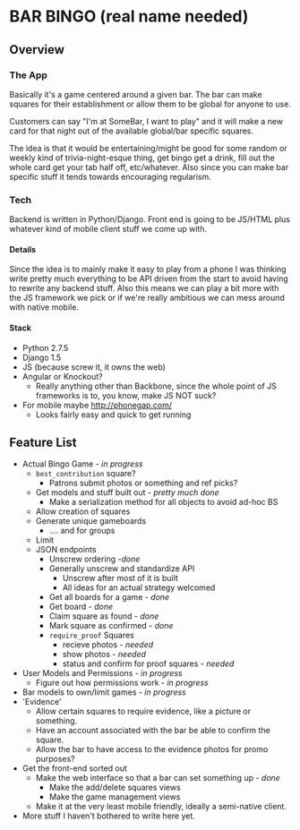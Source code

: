 # BAR BINGO (real name needed)

## Overview

### The App

Basically it's a game centered around a given bar. The bar can make squares for their establishment or allow them to be global for anyone to use. 

Customers can say "I'm at SomeBar, I want to play" and it will make a new card for that night out of the available global/bar specific squares. 

The idea is that it would be entertaining/might be good for some random or weekly kind of trivia-night-esque thing, get bingo get a drink, fill out the whole card get your tab half off, etc/whatever. Also since you can make bar specific stuff it tends towards encouraging regularism.

### Tech

Backend is written in Python/Django. Front end is going to be JS/HTML plus whatever kind of mobile client stuff we come up with.

#### Details

Since the idea is to mainly make it easy to play from a phone I was thinking write pretty much everything to be API driven from the start to avoid having to rewrite any backend stuff. Also this means we can play a bit more with the JS framework we pick or if we're really ambitious we can mess around with native mobile.

#### Stack
+ Python 2.7.5
+ Django 1.5
+ JS (because screw it, it owns the web)
+ Angular or Knockout?
    + Really anything other than Backbone, since the whole point of JS frameworks is to, you know, make JS NOT suck?
+ For mobile maybe http://phonegap.com/
    + Looks fairly easy and quick to get running

## Feature List

+ Actual Bingo Game - *in progress*
    + `best_contribution` square?
        + Patrons submit photos or something and ref picks?
    + Get models and stuff built out - *pretty much done*
        + Make a serialization method for all objects to avoid ad-hoc BS
    + Allow creation of squares
    + Generate unique gameboards
        + .... and for groups
    + Limit
    + JSON endpoints
        + Unscrew ordering -*done*
        + Generally unscrew and standardize API
            + Unscrew after most of it is built
            + All ideas for an actual strategy welcomed
        + Get all boards for a game - *done*
        + Get board - *done*
        + Claim square as found - *done*
        + Mark square as confirmed - *done*
        + `require_proof` Squares
            + recieve photos - *needed*
            + show photos - *needed*
            + status and confirm for proof squares - *needed*
+ User Models and Permissions - *in progress*
    + Figure out how permissions work - *in progress*
+ Bar models to own/limit games - *in progress*
+ 'Evidence'
    + Allow certain squares to require evidence, like a picture or something.
    + Have an account associated with the bar be able to confirm the square.
    + Allow the bar to have access to the evidence photos for promo purposes?
+ Get the front-end sorted out 
    + Make the web interface so that a bar can set something up - *done*
        + Make the add/delete squares views
        + Make the game management views
    + Make it at the very least mobile friendly, ideally a semi-native client.
+ More stuff I haven't bothered to write here yet.
